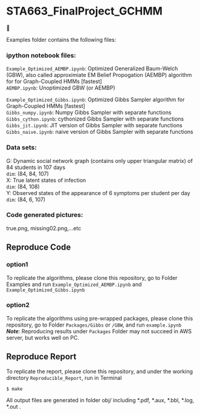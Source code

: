 # STA663_FinalProject_GCHMM

:100: 

Examples folder contains the following files:

### ipython notebook files:
`Example_Optimized_AEMBP.ipynb`: Optimized Generalized Baum-Welch (GBW), also called approximiate EM Belief Propogation (AEMBP) algorithm for for Graph-Coupled HMMs [fastest]<br />
`AEMBP.ipynb`: Unoptimized GBW (or AEMBP)<br />

`Example_Optimized_Gibbs.ipynb`: Optimized Gibbs Sampler algorithm for Graph-Coupled HMMs [fastest]<br />
`Gibbs_numpy.ipynb`: Numpy Gibbs Sampler with separate functions<br />
`Gibbs_cython.ipynb`: cythonized Gibbs Sampler with separate functions<br />
`Gibbs_jit.ipynb`: JIT version of Gibbs Sampler with separate functions<br />
`Gibbs_naive.ipynb`: naive version of Gibbs Sampler with separate functions<br />

### Data sets:
G: Dynamic social network graph (contains only upper triangular matrix) of 84 students in 107 days <br />
   `dim`: (84, 84, 107) <br/>
X: True latent states of infection <br/>
   `dim`: (84, 108) <br/>
Y: Observed states of the appearance of 6 symptoms per student per day <br/>
   `dim`: (84, 6, 107) <br/> 

### Code generated pictures:
true.png, missing02.png,...etc

## Reproduce Code
### option1
To replicate the algorithms, please clone this repository, go to Folder Examples and run `Example_Optimized_AEMBP.ipynb` and `Example_Optimized_Gibbs.ipynb` <br/> 
### option2
To replicate the algorithms using pre-wrapped packages, please clone this repository, go to Folder `Packages/Gibbs` or `/GBW`,  and run `example.ipynb` <br/> 
***Note***: Reproducing results under `Packages` Folder may not succeed in AWS server, but works well on PC. <br/> 

## Reproduce Report
To replicate the report, please clone this repository, and under the working directory `Reproducible_Report`, run in Terminal
```
$ make
```
All output files are generated in folder obj/ including *.pdf, *.aux, *.bbl, *.log, *.out .
